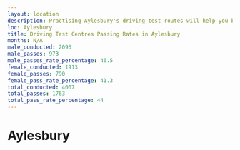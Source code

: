 ```yaml
---
layout: location
description: Practising Aylesbury's driving test routes will help you become more confident in your gear-changing abilities.
loc: Aylesbury
title: Driving Test Centres Passing Rates in Aylesbury
months: N/A
male_conducted: 2093
male_passes: 973
male_passes_rate_percentage: 46.5
female_conducted: 1913
female_passes: 790
female_pass_rate_percentage: 41.3
total_conducted: 4007
total_passes: 1763
total_pass_rate_percentage: 44
---
```


# Aylesbury
